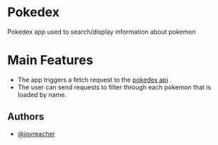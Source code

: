 
# Pokedex

Pokedex app used to search/display information about pokemon

Main Features
==
- The app triggers a fetch request to the [pokedex api]('https://pokeapi.co/api/v2/pokemon/) .
- The user can send requests to filter through each pokemon that is loaded by name.


## Authors

- [@joyreacher](https://github.com/joyreacher)

  
